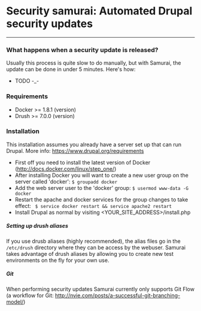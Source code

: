# Security samurai: Automated Drupal security updates
---

### What happens when a security update is released?
Usually this process is quite slow to do manually, but with Samurai, the update can be done in under 5 minutes. Here's how:
 - TODO  -_-

### Requirements
 - Docker >= 1.8.1 (version)
 - Drush >= 7.0.0 (version)

### Installation
This installation assumes you already have a server set up that can run Drupal. More info: https://www.drupal.org/requirements
 - First off you need to install the latest version of Docker (http://docs.docker.com/linux/step_one/)
 - After installing Docker you will want to create a new user group on the server called 'docker': ``` $ groupadd docker ```
 - Add the web server user to the 'docker' group: ``` $ usermod www-data -G docker ```
 - Restart the apache and docker services for the group changes to take effect: ``` $ service docker restart && service apache2 restart```
 - Install Drupal as normal by visiting <YOUR_SITE_ADDRESS>/install.php

##### Setting up drush aliases
If you use drusb aliases (highly recommended), the alias files go in the ``` /etc/drush ``` directory where they can be access by the webuser.
Samurai takes advantage of drush aliases by allowing you to create new test environments on the fly for your own use.

##### Git
When performing security updates Samurai currently only supports Git Flow (a workflow for Git: http://nvie.com/posts/a-successful-git-branching-model/)
